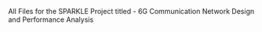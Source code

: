 All Files for the SPARKLE Project titled - 6G Communication Network Design and Performance Analysis
